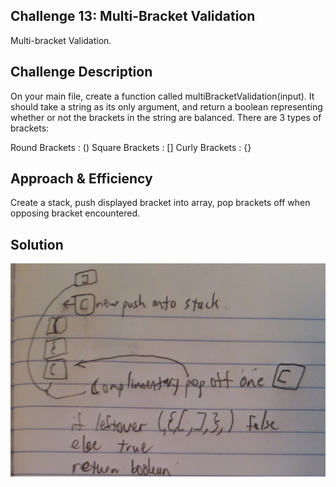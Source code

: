## Challenge 13: Multi-Bracket Validation
Multi-bracket Validation.

## Challenge Description
On your main file, create a function called multiBracketValidation(input). It should take a string as its only argument, and return a boolean representing whether or not the brackets in the string are balanced. There are 3 types of brackets:

Round Brackets : ()
Square Brackets : []
Curly Brackets : {}


## Approach & Efficiency
Create a stack, push displayed bracket into array, pop brackets off when opposing bracket encountered.

## Solution
![Image](../../assests/CC13.jpg)